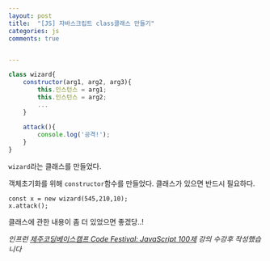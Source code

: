 ```yaml
---
layout: post
title:  "[JS] 자바스크립트 class클래스 만들기"
categories: js
comments: true


---
```






```javascript
class wizard{
    constructor(arg1, arg2, arg3){
        this.인스턴스 = arg1;
        this.인스턴스 = arg2;
        ...
    }
        
    attack(){
        console.log('공격!');
    }
}
```



`wizard`라는 클래스를 만들었다.

객체초기화를 위해 `constructor`함수를 만들었다. 클래스가 있으면 반드시 필요하다.



```
const x = new wizard(545,210,10);
x.attack();
```



클래스에 관한 내용이 좀 더 있었으면 좋겠당..!





*인프런 [제주코딩베이스캠프 Code Festival: JavaScript 100제]([https://www.inflearn.com/course/%EC%A0%9C%EC%A3%BC%EC%BD%94%EB%94%A9-%EC%9E%90%EB%B0%94%EC%8A%A4%ED%81%AC%EB%A6%BD%ED%8A%B8-100%EC%A0%9C/dashboard](https://www.inflearn.com/course/제주코딩-자바스크립트-100제/dashboard)) 강의 수강후 작성했습니다*

